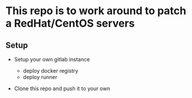 # This repo is to work around to patch a RedHat/CentOS servers

## Setup
- Setup your own gitlab instance
    - deploy docker registry
    - deploy runner

- Clone this repo and push it to your own